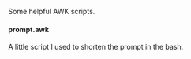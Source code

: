 Some helpful AWK scripts.

#### prompt.awk

A little script I used to shorten the prompt in the bash.
